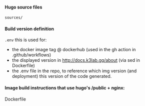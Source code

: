 #### Hugo source files
```sources/```

#### Build version definition
```.env```
this is used for:
- the docker image tag @ dockerhub (used in the gh action in .github/workflows)
- the displayed version in http://docs.k3lab.gq/about (via sed in Dockerfile)
- the .env file in the repo, to reference which img version (and deployment) this version of the code generated.


#### Image build instructions that use hugo's /public + nginx:
Dockerfile
